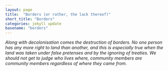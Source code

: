 ```yaml
---
layout: page
title:  "Borders (or rather, the lack thereof)"
short_title: "Borders"
categories: jekyll update
basename: "borders"
---
```

*Along with decolonisation comes the destruction of borders. No one person has any more right to land than another, and this is especially true when the land was taken under false pretenses and by the ignoring of treaties. We should not get to judge who lives where, community members are community members regardless of where they came from.*
